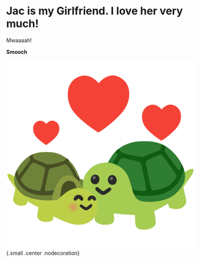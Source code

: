 <!-- pagetitle:Jac is Awesome! -->
<!-- pagelayout:page -->
<!-- pagedate: -->
<!-- pageimage:pages/images/turtlehearts.png -->
<!-- pageexcerpt:Jac is amazing! She is the best girlfriend ever! -->
<!-- pagekeywords:jac,girlfriend,amazing,perfect,beautiful -->
<!-- pageauthor:Scary le Poo -->
<!-- pagetype:website -->

# Jac is my Girlfriend. I love her very much!

Mwaaaah!

**Smooch**

![I love you so much!](pages/images/turtlehearts.png){.small .center .nodecoration}
